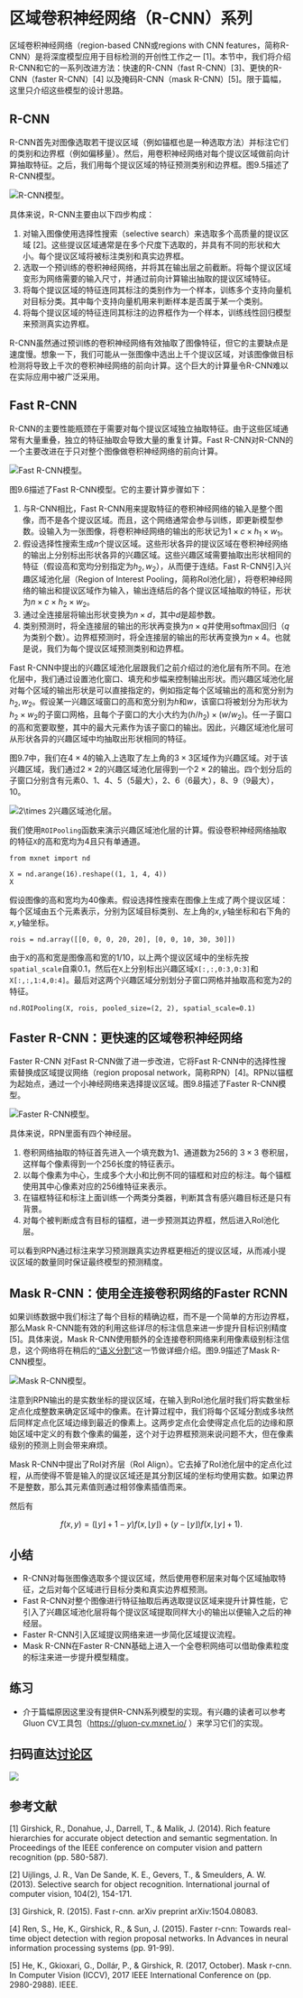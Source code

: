 # 区域卷积神经网络（R-CNN）系列


区域卷积神经网络（region-based CNN或regions with CNN features，简称R-CNN）是将深度模型应用于目标检测的开创性工作之一 [1]。本节中，我们将介绍R-CNN和它的一系列改进方法：快速的R-CNN（fast R-CNN）[3]、更快的R-CNN（faster R-CNN）[4] 以及掩码R-CNN（mask R-CNN）[5]。限于篇幅，这里只介绍这些模型的设计思路。


## R-CNN

R-CNN首先对图像选取若干提议区域（例如锚框也是一种选取方法）并标注它们的类别和边界框（例如偏移量）。然后，用卷积神经网络对每个提议区域做前向计算抽取特征。之后，我们用每个提议区域的特征预测类别和边界框。图9.5描述了R-CNN模型。

![R-CNN模型。](../img/r-cnn.svg)

具体来说，R-CNN主要由以下四步构成：

1. 对输入图像使用选择性搜索（selective search）来选取多个高质量的提议区域 [2]。这些提议区域通常是在多个尺度下选取的，并具有不同的形状和大小。每个提议区域将被标注类别和真实边界框。
1. 选取一个预训练的卷积神经网络，并将其在输出层之前截断。将每个提议区域变形为网络需要的输入尺寸，并通过前向计算输出抽取的提议区域特征。
1. 将每个提议区域的特征连同其标注的类别作为一个样本，训练多个支持向量机对目标分类。其中每个支持向量机用来判断样本是否属于某一个类别。
1. 将每个提议区域的特征连同其标注的边界框作为一个样本，训练线性回归模型来预测真实边界框。

R-CNN虽然通过预训练的卷积神经网络有效抽取了图像特征，但它的主要缺点是速度慢。想象一下，我们可能从一张图像中选出上千个提议区域，对该图像做目标检测将导致上千次的卷积神经网络的前向计算。这个巨大的计算量令R-CNN难以在实际应用中被广泛采用。


## Fast R-CNN

R-CNN的主要性能瓶颈在于需要对每个提议区域独立抽取特征。由于这些区域通常有大量重叠，独立的特征抽取会导致大量的重复计算。Fast R-CNN对R-CNN的一个主要改进在于只对整个图像做卷积神经网络的前向计算。

![Fast R-CNN模型。](../img/fast-rcnn.svg)

图9.6描述了Fast R-CNN模型。它的主要计算步骤如下：

1. 与R-CNN相比，Fast R-CNN用来提取特征的卷积神经网络的输入是整个图像，而不是各个提议区域。而且，这个网络通常会参与训练，即更新模型参数。设输入为一张图像，将卷积神经网络的输出的形状记为$1 \times c \times h_1 \times w_1$。
1. 假设选择性搜索生成$n$个提议区域。这些形状各异的提议区域在卷积神经网络的输出上分别标出形状各异的兴趣区域。这些兴趣区域需要抽取出形状相同的特征（假设高和宽均分别指定为$h_2,w_2$），从而便于连结。Fast R-CNN引入兴趣区域池化层（Region of Interest Pooling，简称RoI池化层），将卷积神经网络的输出和提议区域作为输入，输出连结后的各个提议区域抽取的特征，形状为$n \times c \times h_2 \times w_2$。
1. 通过全连接层将输出形状变换为$n \times d$，其中$d$是超参数。
1. 类别预测时，将全连接层的输出的形状再变换为$n \times q$并使用softmax回归（$q$为类别个数）。边界框预测时，将全连接层的输出的形状再变换为$n \times 4$。也就是说，我们为每个提议区域预测类别和边界框。

Fast R-CNN中提出的兴趣区域池化层跟我们之前介绍过的池化层有所不同。在池化层中，我们通过设置池化窗口、填充和步幅来控制输出形状。而兴趣区域池化层对每个区域的输出形状是可以直接指定的，例如指定每个区域输出的高和宽分别为$h_2,w_2$。假设某一兴趣区域窗口的高和宽分别为$h$和$w$，该窗口将被划分为形状为$h_2 \times w_2$的子窗口网格，且每个子窗口的大小大约为$(h/h_2) \times (w/w_2)$。任一子窗口的高和宽要取整，其中的最大元素作为该子窗口的输出。因此，兴趣区域池化层可从形状各异的兴趣区域中均抽取出形状相同的特征。

图9.7中，我们在$4 \times 4$的输入上选取了左上角的$3\times 3$区域作为兴趣区域。对于该兴趣区域，我们通过$2\times 2$的兴趣区域池化层得到一个$2\times 2$的输出。四个划分后的子窗口分别含有元素0、1、4、5（5最大），2、6（6最大），8、9（9最大），10。

![$2\times 2$兴趣区域池化层。](../img/roi.svg)

我们使用`ROIPooling`函数来演示兴趣区域池化层的计算。假设卷积神经网络抽取的特征`X`的高和宽均为4且只有单通道。

```{.python .input  n=4}
from mxnet import nd

X = nd.arange(16).reshape((1, 1, 4, 4))
X
```

假设图像的高和宽均为40像素。假设选择性搜索在图像上生成了两个提议区域：每个区域由五个元素表示，分别为区域目标类别、左上角的$x,y$轴坐标和右下角的$x,y$轴坐标。

```{.python .input  n=5}
rois = nd.array([[0, 0, 0, 20, 20], [0, 0, 10, 30, 30]])
```

由于`X`的高和宽是图像高和宽的$1/10$，以上两个提议区域中的坐标先按`spatial_scale`自乘0.1，然后在`X`上分别标出兴趣区域`X[:,:,0:3,0:3]`和`X[:,:,1:4,0:4]`。最后对这两个兴趣区域分别划分子窗口网格并抽取高和宽为2的特征。

```{.python .input  n=6}
nd.ROIPooling(X, rois, pooled_size=(2, 2), spatial_scale=0.1)
```

## Faster R-CNN：更快速的区域卷积神经网络

Faster R-CNN 对Fast R-CNN做了进一步改进，它将Fast R-CNN中的选择性搜索替换成区域提议网络（region proposal network，简称RPN）[4]。RPN以锚框为起始点，通过一个小神经网络来选择提议区域。图9.8描述了Faster R-CNN模型。

![Faster R-CNN模型。](../img/faster-rcnn.svg)

具体来说，RPN里面有四个神经层。

1. 卷积网络抽取的特征首先进入一个填充数为1、通道数为256的 $3\times 3$ 卷积层，这样每个像素得到一个256长度的特征表示。
1. 以每个像素为中心，生成多个大小和比例不同的锚框和对应的标注。每个锚框使用其中心像素对应的256维特征来表示。
1. 在锚框特征和标注上面训练一个两类分类器，判断其含有感兴趣目标还是只有背景。
1. 对每个被判断成含有目标的锚框，进一步预测其边界框，然后进入RoI池化层。

可以看到RPN通过标注来学习预测跟真实边界框更相近的提议区域，从而减小提议区域的数量同时保证最终模型的预测精度。

## Mask R-CNN：使用全连接卷积网络的Faster RCNN

如果训练数据中我们标注了每个目标的精确边框，而不是一个简单的方形边界框，那么Mask R-CNN能有效的利用这些详尽的标注信息来进一步提升目标识别精度 [5]。具体来说，Mask R-CNN使用额外的全连接卷积网络来利用像素级别标注信息，这个网络将在稍后的[“语义分割”](fcn.md)这一节做详细介绍。图9.9描述了Mask R-CNN模型。

![Mask R-CNN模型。](../img/mask-rcnn.svg)

注意到RPN输出的是实数坐标的提议区域，在输入到RoI池化层时我们将实数坐标定点化成整数来确定区域中的像素。在计算过程中，我们将每个区域分割成多块然后同样定点化区域边缘到最近的像素上。这两步定点化会使得定点化后的边缘和原始区域中定义的有数个像素的偏差，这个对于边界框预测来说问题不大，但在像素级别的预测上则会带来麻烦。

Mask R-CNN中提出了RoI对齐层（RoI Align）。它去掉了RoI池化层中的定点化过程，从而使得不管是输入的提议区域还是其分割区域的坐标均使用实数。如果边界不是整数，那么其元素值则通过相邻像素插值而来。

然后有

$$f(x,y) = (\lfloor y \rfloor + 1-y)f(x, \lfloor y \rfloor) + (y-\lfloor y \rfloor)f(x, \lfloor y \rfloor + 1).$$


## 小结

* R-CNN对每张图像选取多个提议区域，然后使用卷积层来对每个区域抽取特征，之后对每个区域进行目标分类和真实边界框预测。
* Fast R-CNN对整个图像进行特征抽取后再选取提议区域来提升计算性能，它引入了兴趣区域池化层将每个提议区域提取同样大小的输出以便输入之后的神经层。
* Faster R-CNN引入区域提议网络来进一步简化区域提议流程。
* Mask R-CNN在Faster R-CNN基础上进入一个全卷积网络可以借助像素粒度的标注来进一步提升模型精度。


## 练习

* 介于篇幅原因这里没有提供R-CNN系列模型的实现。有兴趣的读者可以参考Gluon CV工具包（https://gluon-cv.mxnet.io/ ）来学习它们的实现。

## 扫码直达[讨论区](https://discuss.gluon.ai/t/topic/7219)

![](../img/qr_rcnn.svg)



## 参考文献

[1] Girshick, R., Donahue, J., Darrell, T., & Malik, J. (2014). Rich feature hierarchies for accurate object detection and semantic segmentation. In Proceedings of the IEEE conference on computer vision and pattern recognition (pp. 580-587).

[2] Uijlings, J. R., Van De Sande, K. E., Gevers, T., & Smeulders, A. W. (2013). Selective search for object recognition. International journal of computer vision, 104(2), 154-171.

[3] Girshick, R. (2015). Fast r-cnn. arXiv preprint arXiv:1504.08083.

[4] Ren, S., He, K., Girshick, R., & Sun, J. (2015). Faster r-cnn: Towards real-time object detection with region proposal networks. In Advances in neural information processing systems (pp. 91-99).

[5] He, K., Gkioxari, G., Dollár, P., & Girshick, R. (2017, October). Mask r-cnn. In Computer Vision (ICCV), 2017 IEEE International Conference on (pp. 2980-2988). IEEE.
